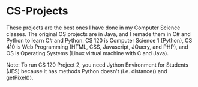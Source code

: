 # CS-Projects
These projects are the best ones I have done in my Computer Science classes. The original OS projects are in Java, and I remade them in C# and Python to learn C# and Python. CS 120 is Computer Science 1 (Python), CS 410 is Web Programming (HTML, CSS, Javascript, JQuery, and PHP), and OS is Operating Systems (Linux virtual machine with C and Java).

Note: To run CS 120 Project 2, you need Jython Environment for Students (JES) because it has methods Python doesn't (i.e. distance() and getPixel()).
